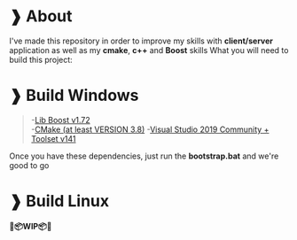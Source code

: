 # ❱ About
I've made this repository in order to improve my skills with **client/server** application as well as my **cmake**, **c++** and **Boost** skills
What you will need to build this project:
# ❱ Build Windows
> -[Lib Boost v1.72](https://sourceforge.net/projects/boost/files/boost-binaries/1.72.0/boost_1_72_0-msvc-14.1-64.exe/download)  
> -[CMake (at least VERSION 3.8)](https://cmake.org/download/)
> -[Visual Studio 2019 Community + Toolset v141](https://visualstudio.microsoft.com/pt-br/downloads/)
 
Once you have these dependencies, just run the **bootstrap.bat** and we're good to go
# ❱ Build Linux
**🔨📦WIP📦🔨**
